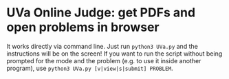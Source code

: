 # UVa Online Judge: get PDFs and open problems in browser
It works directly via command line. Just run `python3 UVa.py` and the instructions will be on the screen! If you want to run the script without being prompted for the mode and the problem (e.g. to use it inside another program), use `python3 UVa.py [v|view|s|submit] PROBLEM`.
